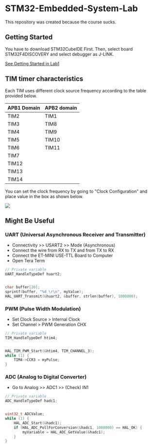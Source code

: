 # STM32-Embedded-System-Lab
This repository was created because the course sucks.

## Getting Started

You have to download STM32CubeIDE First. Then, select board STM32F4DISCOVERY and select debugger as J-LINK.

[See Getting Started in Lab1](https://github.com/tongplw/STM32-Embedded-System-Lab/blob/master/Lab1%20Basic%20MCU%20development%20on%20STM32/Lab1-Main.pdf)

## TIM timer characteristics

Each TIM uses different clock source frequency according to the table provided below.

| APB1 Domain | APB2 domain |
| ------------- | ------------- |
| TIM2  | TIM1 	|
| TIM3  | TIM8 	|
| TIM4  | TIM9 	|
| TIM5  | TIM10 |
| TIM6  | TIM11 |
| TIM7  ||
| TIM12 ||
| TIM13 ||
| TIM14 ||

You can set the clock frequency by going to "Clock Configuration" and place value in the box as shown below.

![](https://github.com/tongplw/STM32-Embedded-System-Lab/blob/master/resource/APB1%20APB2.jpg)

## Might Be Useful

### UART (Universal Asynchronous Receiver and Transmitter)

* Connectivity >> USART2 >> Mode (Asynchronous)
* Connect the wire from RX to TX and from TX to RX
* Connect the ET-MINI USE-TTL Board to Computer
* Open Tera Term

```C
// Private variable
UART_HandleTypeDef huart2;


char buffer[20];
sprintf(buffer, "%d \r\n", myValue);
HAL_UART_Transmit(&huart2, &buffer, strlen(buffer), 1000000);
```

### PWM (Pulse Width Modulation)

* Set Clock Source > Internal Clock
* Set Channel > PWM Generation CHX

```C
// Private variable
TIM_HandleTypeDef htim4;


HAL_TIM_PWM_Start(&htim4, TIM_CHANNEL_3);
while (1) {
	TIM4->CCR3 = myPulse;
}
```

### ADC (Analog to Digital Converter)

* Go to Analog >> ADC1 >> (Check) IN1

```C
// Private variable
ADC_HandleTypeDef hadc1;


uint32_t ADCValue;
while (1) {
	HAL_ADC_Start(&hadc1);
    if (HAL_ADC_PollForConversion(&hadc1, 1000000) == HAL_OK) {
        myVariable = HAL_ADC_GetValue(&hadc1);
    }
}
```
